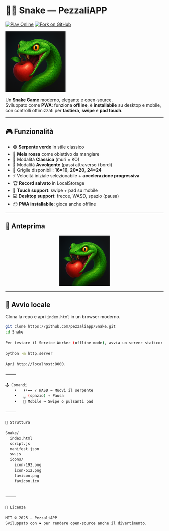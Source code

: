 # 🐍🍎 Snake — PezzaliAPP

[![Play Online](https://img.shields.io/badge/Play%20Online-Snake-green?style=for-the-badge&logo=apple)](https://www.alessandropezzali.it/Snake/)
[![Fork on GitHub](https://img.shields.io/badge/Fork%20me%20on-GitHub-blue?style=for-the-badge&logo=github)](https://github.com/pezzaliapp/Snake.git)

![Icona Snake](icons/icon-192.png)

Un **Snake Game** moderno, elegante e open-source.  
Sviluppato come **PWA**: funziona **offline**, è **installabile** su desktop e mobile, con controlli ottimizzati per **tastiera**, **swipe** e **pad touch**.

---

## 🎮 Funzionalità

- 🟢 **Serpente verde** in stile classico  
- 🍎 **Mela rossa** come obiettivo da mangiare  
- 🧱 Modalità **Classica** (muri = KO)  
- 🔄 Modalità **Avvolgente** (passi attraverso i bordi)  
- 📏 Griglie disponibili: **16×16**, **20×20**, **24×24**  
- ⚡ Velocità iniziale selezionabile + **accelerazione progressiva**  
- 🏆 **Record salvato** in LocalStorage  
- 📱 **Touch support**: swipe + pad su mobile  
- 💻 **Desktop support**: frecce, WASD, spazio (pausa)  
- 📦 **PWA installabile**: gioca anche offline  

---

## 📸 Anteprima

<p align="center">
  <img src="icons/icon-512.png" alt="Snake Icon" width="160">
</p>

---

## 🚀 Avvio locale

Clona la repo e apri `index.html` in un browser moderno.

```bash
git clone https://github.com/pezzaliapp/Snake.git
cd Snake

Per testare il Service Worker (offline mode), avvia un server statico:

python -m http.server

Apri http://localhost:8000.

⸻

🕹️ Comandi
	•	⬆️⬇️⬅️➡️ / WASD → Muovi il serpente
	•	␣ (spazio) → Pausa
	•	📱 Mobile → Swipe o pulsanti pad

⸻

📂 Struttura

Snake/
  index.html
  script.js
  manifest.json
  sw.js
  icons/
    icon-192.png
    icon-512.png
    favicon.png
    favicon.ico


⸻

📄 Licenza

MIT © 2025 — PezzaliAPP
Sviluppato con ❤️ per rendere open-source anche il divertimento.

